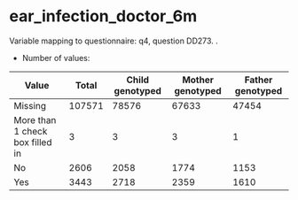 # ear_infection_doctor_6m
Variable mapping to questionnaire: q4, question DD273.
.
- Number of values:

| Value | Total | Child genotyped | Mother genotyped | Father genotyped |
| ----- | ----- | --------------- | ---------------- | ---------------- |
| Missing | 107571 | 78576 | 67633 | 47454 |
| More than 1 check box filled in | 3 | 3 | 3 |1 |
| No | 2606 | 2058 | 1774 |1153 |
| Yes | 3443 | 2718 | 2359 |1610 |



